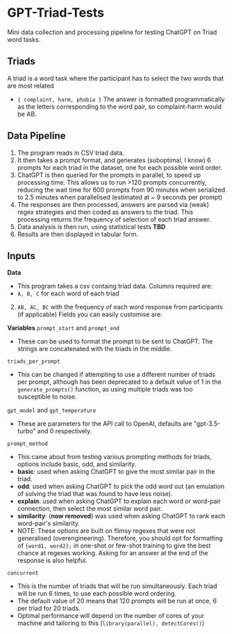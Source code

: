 # GPT-Triad-Tests
Mini data collection and processing pipeline for testing ChatGPT on Triad word tasks.

## Triads
A triad is a word task where the participant has to select the two words that are most related
- `{ complaint, harm, phobia }`
The answer is formatted programmatically as the letters corresponding to the word pair, so complaint-harm would be AB.

## Data Pipeline
1. The program reads in CSV triad data.
2. It then takes a prompt format, and generates (suboptimal, I know) 6 prompts for each triad in the dataset, one for each possible word order.
3. ChatGPT is then queried for the prompts in parallel, to speed up processing time. This allows us to run >120 prompts concurrently, reducing the wait time for 600 prompts from 90 minutes when serialized to 2.5 minutes when parallelised (estimated at ~ 9 seconds per prompt)
4. The responses are then processed, answers are parsed via (weak) regex strategies and then coded as answers to the triad. This processing returns the frequency of selection of each triad answer.
5. Data analysis is then run, using statistical tests **TBD**
6. Results are then displayed in tabular form.

## Inputs

**Data**
- This program takes a csv containg triad data. Columns required are:
-  `A, B, C` for each word of each triad
2. `AB, AC, BC` with the frequency of each word response from participants (if applicable)
Fields you can easily customise are:

**Variables**
`prompt_start` and `prompt_end`
- These can be used to format the prompt to be sent to ChatGPT. The strings are concatenated with the triads in the middle.

`triads_per_prompt`
- This can be changed if attempting to use a different number of triads per prompt, although has been deprecated to a default value of 1 in the `generate_prompts()` function, as using multiple triads was too susceptible to noise.

`gpt_model` and `gpt_temperature`
- These are parameters for the API call to OpenAI, defaults are "gpt-3.5-turbo" and 0 respectively.

`prompt_method`
- This came about from testing various prompting methods for triads, options include basic, odd, and similarity.
- **basic**: used when asking ChatGPT to give the most similar pair in the triad.
- **odd**: used when asking ChatGPT to pick the odd word out (an emulation of solving the triad that was found to have less noise).
- **explain**: used when asking ChatGPT to explain each word or word-pair connection, then select the most similar word pair.
- **similarity**: (**now removed**) was used when asking ChatGPT to rank each word-pair's similarity.
- NOTE: These options are built on flimsy regexes that were not generalised (overengineering). Therefore, you should opt for formatting of `{word1, word2};` in one-shot or few-shot training to give the best chance at regexes working. Asking for an answer at the end of the response is also helpful.

`concurrent`
- This is the number of triads that will be run simultaneously. Each triad will be run 6 times, to use each possible word ordering.
- The default value of 20 means that 120 prompts will be run at once, 6 per triad for 20 triads.
- Optimal performance will depend on the number of cores of your machine and tailoring to this (`library(parallel), detectCores()`)

